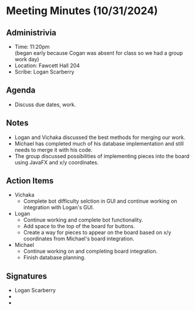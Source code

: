 # Meeting Minutes (10/31/2024)

## Administrivia
* Time: 11:20pm <br> (began early because Cogan was absent for class so we had a group work day)
* Location: Fawcett Hall 204
* Scribe: Logan Scarberry


## Agenda
* Discuss due dates, work.

## Notes
* Logan and Vichaka discussed the best methods for merging our work.
* Michael has completed much of his database implementation and still needs to merge it with his code.
* The group discussed possibilities of implementing pieces into the board using JavaFX and x/y coordinates.

## Action Items
* Vichaka
    * Complete bot difficulty selction in GUI and continue working on integration with Logan's GUI.
* Logan
    * Continue working and complete bot functionality.
    * Add space to the top of the board for buttons.
    * Create a way for pieces to appear on the board based on x/y coordinates from Michael's board integration.
* Michael
    * Continue working on and completing board integration.
    * Finish database planning.
 

## Signatures
* Logan Scarberry
* 
* 